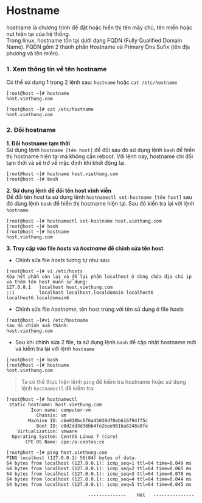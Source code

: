 ﻿# Hostname 
hostname là chương trình để đặt hoặc hiển thị tên máy chủ, tên miền hoặc nut hiện tại của hệ thống.  
Trong linux, hostname tồn tại dưới dạng FQDN (Fully Qualified Domain Name). FQDN gồm 2 thành phần Hostname và Primary Dns Sufix (tên địa phương và tên miền).
### 1. Xem thông tin về tên hostname 
Có thể sử dụng 1 trong 2 lệnh sau: `hostname` hoặc `cat /etc/hostname`
```
[root@host ~]# hostname
host.viethung.com
```
```
[root@host ~]# cat /etc/hostname
host.viethung.com
```
### 2. Đổi hostname
**1. Đổi hostname tạm thời**  
Sử dụng lệnh  `hostname [tên host]`  để đối sau đó sử dụng lệnh `bash` để hiển thị hostname hiện tại mà không cần reboot. Với lệnh này, hostname chỉ đổi tạm thời và sẽ trở về mặc định khi khởi động lại.
``` 
[root@host ~]# hostname host.viethung.com
[root@host ~]# bash
```
**2. Sử dụng lệnh để đổi tên host vĩnh viễn**  
Để đổi tên host ta sử dụng lệnh  `hostnamectl set-hostname [tên host]`  sau đó dùng lệnh  `bash` để hiển thị hostname hiện tại. Sau đó kiển tra lại với lệnh  `hostname`.
```
[root@host ~]# hostnamectl set-hostname host.viethung.com
[root@host ~]# bash
[root@host ~]# hostname
host.viethung.com
```
**3. Truy cập vào file *hosts* và *hostname* để chỉnh sửa tên host**.  
 * Chỉnh sửa file *hosts* tương tự như sau:
```
[root@host ~]# vi /etc/hosts
Xóa hết phần còn lại và để lại phần localhost ở dòng chứa địa chỉ ip và thêm tên host muốn sử dụng:
127.0.0.1   localhost host.viethung.com
::1         localhost localhost.localdomain localhost6 localhost6.localdomain6
```
* Chỉnh sửa file *hostname*, tên host trùng với tên sử dụng ở file *hosts*
```
[root@host ~]#vi /etc/hostname
sau đó chỉnh sửa thành:
host.viethung.com
```
* Sau khi chỉnh sửa 2 file, ta sử dụng lệnh `bash` để cập nhật hostname mới và kiểm tra lại với lệnh `hostname`
```
[root@host ~]# bash
[root@host ~]# hostname
host.viethung.com
```
> Ta có thể thực hiện lệnh `ping` để kiểm tra hostname hoặc sử dụng lệnh `hostnamectl` để kiểm tra:
```
[root@host ~]# hostnamectl
 static hostname: host.viethung.com
         Icon name: computer-vm
           Chassis: vm
        Machine ID: c6e010bc676a45038d70eb616f94ff5c
           Boot ID: c0d2dd3d38bb4fe2bee961ba8248a0fe
    Virtualization: vmware
  Operating System: CentOS Linux 7 (Core)
       CPE OS Name: cpe:/o:centos:ce
```      
```
[root@host ~]# ping host.viethung.com
PING localhost (127.0.0.1) 56(84) bytes of data.
64 bytes from localhost (127.0.0.1): icmp_seq=1 ttl=64 time=0.049 ms
64 bytes from localhost (127.0.0.1): icmp_seq=2 ttl=64 time=0.065 ms
64 bytes from localhost (127.0.0.1): icmp_seq=3 ttl=64 time=0.078 ms
64 bytes from localhost (127.0.0.1): icmp_seq=4 ttl=64 time=0.044 ms
64 bytes from localhost (127.0.0.1): icmp_seq=5 ttl=64 time=0.045 ms
```
                                   
                                  --------------    Hết   ---------------  










 